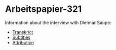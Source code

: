 # Arbeitspapier-321
Information about the interview with Dietmar Saupe:

- [Transkrict](https://github.com/michael-holzheu/Arbeitspapier-321/tree/main/Transcript)
- [Subtitles](https://github.com/michael-holzheu/Arbeitspapier-321/tree/main/Subtitles)
- [Attribution](https://github.com/michael-holzheu/Arbeitspapier-321/tree/main/Attribution)
